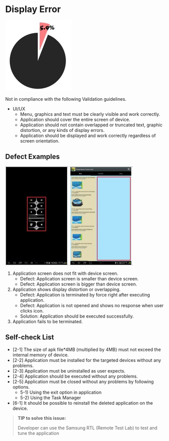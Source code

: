 # Display Error

![img](media/display_error_1.jpg)  

Not in compliance with the following Validation guidelines.

- UI/UX
  - Menu, graphics and text must be clearly visible and work correctly.
  - Application should cover the entire screen of device.
  - Application should not contain overlapped or truncated text, graphic distortion, or any kinds of display errors.
  - Application should be displayed and work correctly regardless of screen orientation.

## Defect Examples

 ![img](media/display_error_2.jpg)  ![img](media/display_error_3.jpg) 

1. Application screen does not fit with device screen.
   - Defect: Application screen is smaller than device screen.
   - Defect: Application screen is bigger than device screen.
2. Application shows display distortion or overlapping.
   - Defect: Application is terminated by force right after executing application.
   - Defect: Application is not opened and shows no response when user clicks icon.
   - Solution: Application should be executed successfully.
3. Application fails to be terminated.

## Self-check List

- [2-1] The size of apk file*4MB (multiplied by 4MB) must not exceed the internal memory of device.
- [2-2] Application must be installed for the targeted devices without any problems.
- [2-3] Application must be uninstalled as user expects.
- [2-4] Application should be executed without any problems.
- [2-5] Application must be closed without any problems by following options.
  - 5-1) Using the exit option in application
  - 5-2) Using the Task Manager
- [6-1] It should be possible to reinstall the deleted application on the device.

> **TIP to solve this issue:**
>
> Developer can use the Samsung RTL (Remote Test Lab) to test and tune the application

 